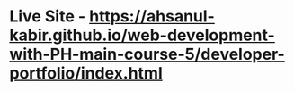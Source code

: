 # Live Site - https://ahsanul-kabir.github.io/web-development-with-PH-main-course-5/developer-portfolio/index.html
